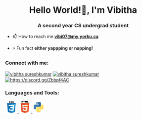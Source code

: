 <h1 align="center">Hello World!👋, I'm Vibitha</h1>
<h3 align="center">A second year CS undergrad student</h3>


- 📫 How to reach me **vibi07@my.yorku.ca**

- ⚡ Fun fact **either yappping or napping!**

<h3 align="left">Connect with me:</h3>
<p align="left">
<a href="https://linkedin.com/in/vibitha sureshkumar" target="blank"><img align="center" src="https://raw.githubusercontent.com/rahuldkjain/github-profile-readme-generator/master/src/images/icons/Social/linked-in-alt.svg" alt="vibitha sureshkumar" height="30" width="40" /></a>
<a href="https://www.leetcode.com/vibitha sureshkumar" target="blank"><img align="center" src="https://raw.githubusercontent.com/rahuldkjain/github-profile-readme-generator/master/src/images/icons/Social/leet-code.svg" alt="vibitha sureshkumar" height="30" width="40" /></a>
<a href="https://discord.gg/https://discord.gg/Zbbpf4AC" target="blank"><img align="center" src="https://raw.githubusercontent.com/rahuldkjain/github-profile-readme-generator/master/src/images/icons/Social/discord.svg" alt="https://discord.gg/Zbbpf4AC" height="30" width="40" /></a>
</p>

<h3 align="left">Languages and Tools:</h3>
<p align="left"> <a href="https://www.w3schools.com/css/" target="_blank" rel="noreferrer"> <img src="https://raw.githubusercontent.com/devicons/devicon/master/icons/css3/css3-original-wordmark.svg" alt="css3" width="40" height="40"/> </a> <a href="https://www.w3.org/html/" target="_blank" rel="noreferrer"> <img src="https://raw.githubusercontent.com/devicons/devicon/master/icons/html5/html5-original-wordmark.svg" alt="html5" width="40" height="40"/> </a> <a href="https://www.python.org" target="_blank" rel="noreferrer"> <img src="https://raw.githubusercontent.com/devicons/devicon/master/icons/python/python-original.svg" alt="python" width="40" height="40"/> </a> </p>
